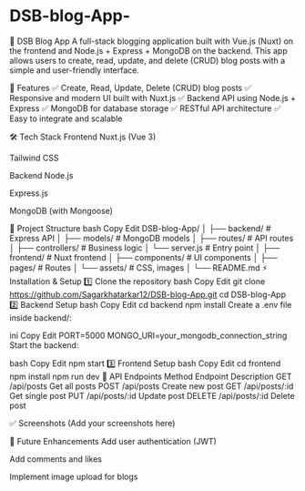 ﻿# DSB-blog-App-
📝 DSB Blog App
A full-stack blogging application built with Vue.js (Nuxt) on the frontend and Node.js + Express + MongoDB on the backend. This app allows users to create, read, update, and delete (CRUD) blog posts with a simple and user-friendly interface.

🚀 Features
✅ Create, Read, Update, Delete (CRUD) blog posts
✅ Responsive and modern UI built with Nuxt.js
✅ Backend API using Node.js + Express
✅ MongoDB for database storage
✅ RESTful API architecture
✅ Easy to integrate and scalable

🛠️ Tech Stack
Frontend
Nuxt.js (Vue 3)

Tailwind CSS

Backend
Node.js

Express.js

MongoDB (with Mongoose)

📂 Project Structure
bash
Copy
Edit
DSB-blog-App/
│
├── backend/               # Express API
│   ├── models/            # MongoDB models
│   ├── routes/            # API routes
│   ├── controllers/       # Business logic
│   └── server.js          # Entry point
│
├── frontend/              # Nuxt frontend
│   ├── components/        # UI components
│   ├── pages/             # Routes
│   └── assets/            # CSS, images
│
└── README.md
⚡ Installation & Setup
1️⃣ Clone the repository
bash
Copy
Edit
git clone https://github.com/Sagarkhatarkar12/DSB-blog-App.git
cd DSB-blog-App
2️⃣ Backend Setup
bash
Copy
Edit
cd backend
npm install
Create a .env file inside backend/:

ini
Copy
Edit
PORT=5000
MONGO_URI=your_mongodb_connection_string
Start the backend:

bash
Copy
Edit
npm start
3️⃣ Frontend Setup
bash
Copy
Edit
cd frontend
npm install
npm run dev
🔗 API Endpoints
Method	Endpoint	Description
GET	/api/posts	Get all posts
POST	/api/posts	Create new post
GET	/api/posts/:id	Get single post
PUT	/api/posts/:id	Update post
DELETE	/api/posts/:id	Delete post

✅ Screenshots
(Add your screenshots here)

📌 Future Enhancements
Add user authentication (JWT)

Add comments and likes

Implement image upload for blogs

